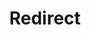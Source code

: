 ﻿---
layout: src/layouts/Redirect.astro
title: Redirect
redirect: https://yamldoc.liuyan.wang/docs/octopus-rest-api/cli/octopus-account-azure
pubDate:  2023-01-01
navSearch: false
navSitemap: false
navMenu: false
---
